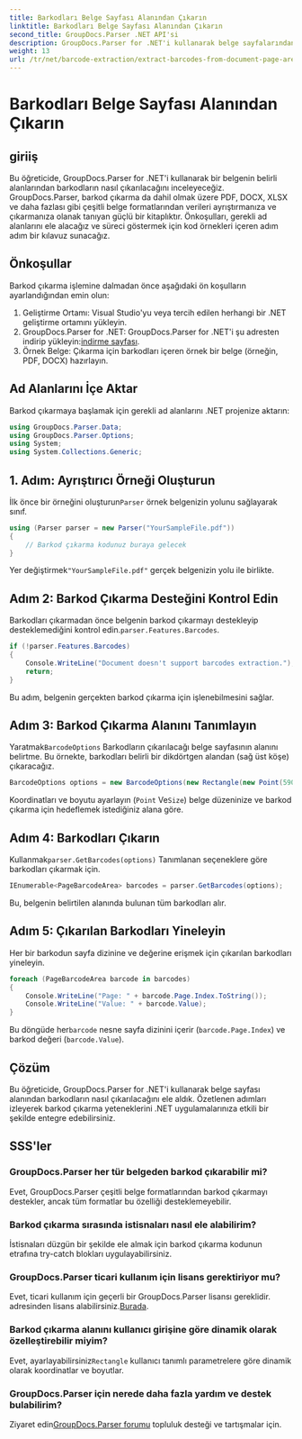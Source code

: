 ```yaml
---
title: Barkodları Belge Sayfası Alanından Çıkarın
linktitle: Barkodları Belge Sayfası Alanından Çıkarın
second_title: GroupDocs.Parser .NET API'si
description: GroupDocs.Parser for .NET'i kullanarak belge sayfalarından barkodları nasıl çıkaracağınızı öğrenin. Bu adım adım eğitimle belge işleme yeteneklerinizi geliştirin.
weight: 13
url: /tr/net/barcode-extraction/extract-barcodes-from-document-page-area/
---
```


# Barkodları Belge Sayfası Alanından Çıkarın

## giriiş
Bu öğreticide, GroupDocs.Parser for .NET'i kullanarak bir belgenin belirli alanlarından barkodların nasıl çıkarılacağını inceleyeceğiz. GroupDocs.Parser, barkod çıkarma da dahil olmak üzere PDF, DOCX, XLSX ve daha fazlası gibi çeşitli belge formatlarından verileri ayrıştırmanıza ve çıkarmanıza olanak tanıyan güçlü bir kitaplıktır. Önkoşulları, gerekli ad alanlarını ele alacağız ve süreci göstermek için kod örnekleri içeren adım adım bir kılavuz sunacağız.
## Önkoşullar
Barkod çıkarma işlemine dalmadan önce aşağıdaki ön koşulların ayarlandığından emin olun:
1. Geliştirme Ortamı: Visual Studio'yu veya tercih edilen herhangi bir .NET geliştirme ortamını yükleyin.
2.  GroupDocs.Parser for .NET: GroupDocs.Parser for .NET'i şu adresten indirip yükleyin:[indirme sayfası](https://releases.groupdocs.com/parser/net/).
3. Örnek Belge: Çıkarma için barkodları içeren örnek bir belge (örneğin, PDF, DOCX) hazırlayın.

## Ad Alanlarını İçe Aktar
Barkod çıkarmaya başlamak için gerekli ad alanlarını .NET projenize aktarın:
```csharp
using GroupDocs.Parser.Data;
using GroupDocs.Parser.Options;
using System;
using System.Collections.Generic;
```
## 1. Adım: Ayrıştırıcı Örneği Oluşturun
 İlk önce bir örneğini oluşturun`Parser` örnek belgenizin yolunu sağlayarak sınıf.
```csharp
using (Parser parser = new Parser("YourSampleFile.pdf"))
{
    // Barkod çıkarma kodunuz buraya gelecek
}
```
 Yer değiştirmek`"YourSampleFile.pdf"` gerçek belgenizin yolu ile birlikte.
## Adım 2: Barkod Çıkarma Desteğini Kontrol Edin
 Barkodları çıkarmadan önce belgenin barkod çıkarmayı destekleyip desteklemediğini kontrol edin.`parser.Features.Barcodes`.
```csharp
if (!parser.Features.Barcodes)
{
    Console.WriteLine("Document doesn't support barcodes extraction.");
    return;
}
```
Bu adım, belgenin gerçekten barkod çıkarma için işlenebilmesini sağlar.
## Adım 3: Barkod Çıkarma Alanını Tanımlayın
 Yaratmak`BarcodeOptions` Barkodların çıkarılacağı belge sayfasının alanını belirtme. Bu örnekte, barkodları belirli bir dikdörtgen alandan (sağ üst köşe) çıkaracağız.
```csharp
BarcodeOptions options = new BarcodeOptions(new Rectangle(new Point(590, 80), new Size(150, 150)));
```
Koordinatları ve boyutu ayarlayın (`Point` Ve`Size`) belge düzeninize ve barkod çıkarma için hedeflemek istediğiniz alana göre.
## Adım 4: Barkodları Çıkarın
 Kullanmak`parser.GetBarcodes(options)` Tanımlanan seçeneklere göre barkodları çıkarmak için.
```csharp
IEnumerable<PageBarcodeArea> barcodes = parser.GetBarcodes(options);
```
Bu, belgenin belirtilen alanında bulunan tüm barkodları alır.
## Adım 5: Çıkarılan Barkodları Yineleyin
Her bir barkodun sayfa dizinine ve değerine erişmek için çıkarılan barkodları yineleyin.
```csharp
foreach (PageBarcodeArea barcode in barcodes)
{
    Console.WriteLine("Page: " + barcode.Page.Index.ToString());
    Console.WriteLine("Value: " + barcode.Value);
}
```
 Bu döngüde her`barcode` nesne sayfa dizinini içerir (`barcode.Page.Index`) ve barkod değeri (`barcode.Value`).

## Çözüm
Bu öğreticide, GroupDocs.Parser for .NET'i kullanarak belge sayfası alanından barkodların nasıl çıkarılacağını ele aldık. Özetlenen adımları izleyerek barkod çıkarma yeteneklerini .NET uygulamalarınıza etkili bir şekilde entegre edebilirsiniz.

## SSS'ler
### GroupDocs.Parser her tür belgeden barkod çıkarabilir mi?
Evet, GroupDocs.Parser çeşitli belge formatlarından barkod çıkarmayı destekler, ancak tüm formatlar bu özelliği desteklemeyebilir.
### Barkod çıkarma sırasında istisnaları nasıl ele alabilirim?
İstisnaları düzgün bir şekilde ele almak için barkod çıkarma kodunun etrafına try-catch blokları uygulayabilirsiniz.
### GroupDocs.Parser ticari kullanım için lisans gerektiriyor mu?
Evet, ticari kullanım için geçerli bir GroupDocs.Parser lisansı gereklidir. adresinden lisans alabilirsiniz.[Burada](https://purchase.groupdocs.com/buy).
### Barkod çıkarma alanını kullanıcı girişine göre dinamik olarak özelleştirebilir miyim?
 Evet, ayarlayabilirsiniz`Rectangle` kullanıcı tanımlı parametrelere göre dinamik olarak koordinatlar ve boyutlar.
### GroupDocs.Parser için nerede daha fazla yardım ve destek bulabilirim?
 Ziyaret edin[GroupDocs.Parser forumu](https://forum.groupdocs.com/c/parser/17) topluluk desteği ve tartışmalar için.